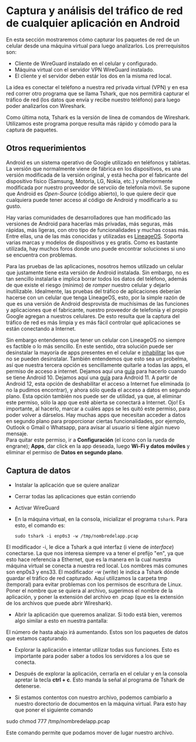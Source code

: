 # Captura y análisis del tráfico de red de cualquier aplicación en Android
En esta sección mostraremos cómo capturar los paquetes de red de un celular desde una máquina virtual para luego analizarlos. Los prerrequisitos son:
   - Cliente de WireGuard instalado en el celular y configurado. 
   - Máquina virtual con el servidor VPN WireGuard instalado.
   - El cliente y el servidor deben estár los dos en la misma red local.
      
La idea es conectar el teléfono a nuestra red privada virtual (VPN) y en esa red correr otro programa que se llama Tshark, que nos permitirá capturar el tráfico de red (los datos que envía y recibe nuestro teléfono) para luego poder analizarlos con Wireshark.

Como última nota, Tshark es la versión de línea de comandos de Wireshark. Utilizamos este programa porque resulta más rápido y cómodo para la captura de paquetes.

## Otros requerimientos 

Android es un sistema operativo de Google utilizado en teléfonos y tabletas. La versión que normalmente viene de fábrica en los dispositivos, es una versión modificada de la versión original,  y está hecha por el fabricante del dispositivo físico (Samsung, Motorla, LG, Nokia, etc.) y ulteriormente modificada por nuestro proveedor de servciio de telefonía móvil. Se supone que Android es *Open-Source* (código abierto), lo que quiere decir que cualquiera puede tener acceso al código de Android y modificarlo a su gusto. 

Hay varias comunidades de desarrolladores que han modificado las versiones de Android para hacerlas más privadas, más seguras, más rápidas, más ligeras, con otro tipo de funcionalidades y muchas cosas más. Entre ellas, una de las más conocidas y utilizadas es [LineageOS](https://lineageos.org/). Soporta varias marcas y modelos de dispositivos y es gratis. Como es bastante utilizada, hay muchos foros donde uno puede encontrar soluciones si uno se encuentra con problemas. 

Para las pruebas de las aplicaciones, nosotros hemos utilizado un celular que justamente tiene esta versión de Android instalada. Sin embargo, no es tan sencillo instalarla e implica borrar todos los datos del teléfono, además de que existe el riesgo (mínimo) de *romper* nuestro celular y dejarlo inutilizable. Idealmente, las pruebas del tráfico de aplicaciones deberían hacerse con un celular que tenga LineageOS, esto, por la simple razón de que es una versión de Android desprovista de muchísimas de las funciones y aplicaciones que el fabricante, nuestro proveedor de telefonía y el propio Google agregan a nuestros celulares. De esto resulta que la captura del tráfico de red es más limpia y es más fácil controlar qué aplicaciones se están conectando a Internet. 

Sin embargo entendemos que tener un celular con LineageOS no siempre es factible o lo más sencillo. En este sentido, otra solución puede ser desinstalar la mayoría de apps presentes en el celular e [inhabilitar](https://support.google.com/android/answer/2521768?hl=es) las que no se pueden desinstalar. También entendemos que esto sea un probelma, así que nuestra tercera opción es sencillamente quitarle a todas las apps, el permiso de acceso a internet. Dejamos aquí una [guía](https://www.digitalcitizen.life/how-block-internet-access-specific-apps-android/) para hacerlo cuando se tiene Android 10. Dejamos aquí una [guía](https://krispitech.com/how-to-prevent-android-apps-from-sending-and-receiving-data-in-background/) para Android 11. A partir de Android 12, esta opción de deshabilitar el acceso a Internet fue eliminada (o no la pudimos encontrar), y ahora sólo queda el acceso a datos en segundo plano. Esta opción también nos puede ser de utilidad, ya que, al eliminar este permiso, sólo la app que esté abierta se conectará a Internet. Ojo! Es importante, al hacerlo, marcar a cuáles apps se les quitó este permiso, para poder volver a dárselos. Hay muchas apps que necesitan acceder a datos en segundo plano para proporcionar ciertas funcionalidades, por ejemplo, Outlook o Gmail o Whatsapp, para avisar al usuario si tiene algún nuevo mensaje.  
Para quitar este permiso, ir a **Configuración** (el ícono con la rueda de engrane); **Apps**, dar click en la app deseada, luego **Wi-Fi y datos móviles** y eliminar el permiso de **Datos en segundo plano**.

## Captura de datos

- Instalar la aplicación que se quiere analizar
- Cerrar todas las aplicaciones que están corriendo
- Activar WireGuard
- En la máquina virtual, en la consola, inicializar el programa `tshark`. Para esto, el comando es:
   
   ```
   sudo tshark -i enp0s3 -w /tmp/nombredelapp.pcap
   ```
El modificador -i, le dice a Tshark a qué interfaz (i viene de *interface*) conectarse. La que nos interesa siempre va a tener el prefijo "en", ya que esto hace referencia a Ethernet, que es la manera en la cual nuestra máquina virtual se conecta a nuestra red local. Los nombres más comunes son enp0s3 y ens33.  El modificador -w (write) le indica a Tshark dónde guardar el tráfico de red capturado. Aquí utilizamos la carpeta tmp (temporal) para evitar problemas con los permisos de escritura de Linux. Poner el nombre que se quiera al archivo, sugerimos el nombre de la aplicación, y poner la extensión del archivo en .pcap (que es la extensión de los archivos que puede abrir Wireshark).

- Abrir la aplicación que queremos analizar. Si todo está bien, veremos algo similar a esto en nuestra pantalla:


El número de hasta abajo irá aumentando. Estos son los paquetes de datos que estamos capturando. 

- Explorar la aplicación e intentar utilizar todas sus funciones. Esto es importante para poder saber a todos los servidores a los que se conecta. 

- Después de explorar la aplicación, cerrarla en el celular y en la consola apretar la tecla **ctrl + c**. Esto manda la señal al programa de Tshark de detenerse.

- Si estamos contentos con nuestro archivo, podemos cambiarlo a nuestro dorectorio de documentos en la máquina virtual. Para esto hay que poner el siguiente comando

sudo chmod 777 /tmp/nombredelapp.pcap

Este comando permite que podamos mover de lugar nuestro archivo. 






